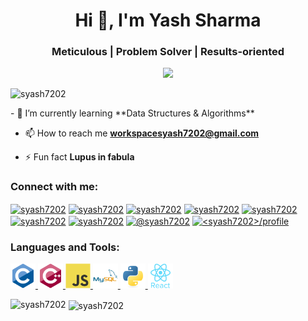 <h1 align="center">Hi 👋, I'm Yash Sharma</h1>
<h3 align="center">Meticulous | Problem Solver | Results-oriented</h3>

<p style="text-align:center;"><img  src="https://media4.giphy.com/media/qgQUggAC3Pfv687qPC/giphy.gif?cid=790b7611b765c9dc36011b5644e83b4ce722d5f32781d989&rid=giphy.gif&ct=g"  /></p>

<p align="left"> <img src="https://komarev.com/ghpvc/?username=syash7202&label=Profile%20views&color=0e75b6&style=flat" alt="syash7202" /> </p>
- 🌱 I’m currently learning **Data Structures & Algorithms**

- 📫 How to reach me **workspacesyash7202@gmail.com**

- ⚡ Fun fact **Lupus in fabula**

<h3 align="left">Connect with me:</h3>
<p align="left">
<a href="https://twitter.com/syash7202" target="blank"><img align="center" src="https://raw.githubusercontent.com/rahuldkjain/github-profile-readme-generator/master/src/images/icons/Social/twitter.svg" alt="syash7202" height="30" width="40" /></a>
<a href="https://linkedin.com/in/syash7202" target="blank"><img align="center" src="https://raw.githubusercontent.com/rahuldkjain/github-profile-readme-generator/master/src/images/icons/Social/linked-in-alt.svg" alt="syash7202" height="30" width="40" /></a>
<a href="https://instagram.com/syash7202" target="blank"><img align="center" src="https://raw.githubusercontent.com/rahuldkjain/github-profile-readme-generator/master/src/images/icons/Social/instagram.svg" alt="syash7202" height="30" width="40" /></a>
<a href="https://www.codechef.com/users/syash7202" target="blank"><img align="center" src="https://cdn.jsdelivr.net/npm/simple-icons@3.1.0/icons/codechef.svg" alt="syash7202" height="30" width="40" /></a>
<a href="https://www.hackerrank.com/syash7202" target="blank"><img align="center" src="https://raw.githubusercontent.com/rahuldkjain/github-profile-readme-generator/master/src/images/icons/Social/hackerrank.svg" alt="syash7202" height="30" width="40" /></a>
<a href="https://codeforces.com/profile/syash7202" target="blank"><img align="center" src="https://raw.githubusercontent.com/rahuldkjain/github-profile-readme-generator/master/src/images/icons/Social/codeforces.svg" alt="syash7202" height="30" width="40" /></a>
<a href="https://www.leetcode.com/syash7202" target="blank"><img align="center" src="https://raw.githubusercontent.com/rahuldkjain/github-profile-readme-generator/master/src/images/icons/Social/leet-code.svg" alt="syash7202" height="30" width="40" /></a>
<a href="https://www.hackerearth.com/@syash7202" target="blank"><img align="center" src="https://raw.githubusercontent.com/rahuldkjain/github-profile-readme-generator/master/src/images/icons/Social/hackerearth.svg" alt="@syash7202" height="30" width="40" /></a>
<a href="https://auth.geeksforgeeks.org/user/<syash7202>/profile" target="blank"><img align="center" src="https://raw.githubusercontent.com/rahuldkjain/github-profile-readme-generator/master/src/images/icons/Social/geeks-for-geeks.svg" alt="<syash7202>/profile" height="30" width="40" /></a>
</p>

<h3 align="left">Languages and Tools:</h3>
<p align="left"> <a href="https://www.cprogramming.com/" target="_blank" rel="noreferrer"> <img src="https://raw.githubusercontent.com/devicons/devicon/master/icons/c/c-original.svg" alt="c" width="40" height="40"/> </a> <a href="https://www.w3schools.com/cpp/" target="_blank" rel="noreferrer"> <img src="https://raw.githubusercontent.com/devicons/devicon/master/icons/cplusplus/cplusplus-original.svg" alt="cplusplus" width="40" height="40"/> </a> <a href="https://developer.mozilla.org/en-US/docs/Web/JavaScript" target="_blank" rel="noreferrer"> <img src="https://raw.githubusercontent.com/devicons/devicon/master/icons/javascript/javascript-original.svg" alt="javascript" width="40" height="40"/> </a> <a href="https://www.mysql.com/" target="_blank" rel="noreferrer"> <img src="https://raw.githubusercontent.com/devicons/devicon/master/icons/mysql/mysql-original-wordmark.svg" alt="mysql" width="40" height="40"/> </a> <a href="https://www.python.org" target="_blank" rel="noreferrer"> <img src="https://raw.githubusercontent.com/devicons/devicon/master/icons/python/python-original.svg" alt="python" width="40" height="40"/> </a> <a href="https://reactjs.org/" target="_blank" rel="noreferrer"> <img src="https://raw.githubusercontent.com/devicons/devicon/master/icons/react/react-original-wordmark.svg" alt="react" width="40" height="40"/> </a> </p>

<p><img align="left" src="https://github-readme-stats.vercel.app/api/top-langs?username=syash7202&show_icons=true&locale=en&layout=compact" alt="syash7202" /></p>

<p>&nbsp;<img align="center" src="https://github-readme-stats.vercel.app/api?username=syash7202&show_icons=true&locale=en" alt="syash7202" /></p>


